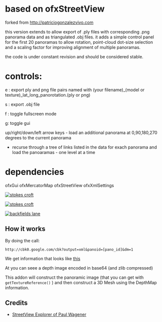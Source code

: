 # based on ofxStreetView

forked from http://patriciogonzalezvivo.com 

this version extends to allow export of .ply files with corresponding .png panorama data and as triangulated .obj files.
it adds a simple control panel for the first 20 panoramas to allow rotation, point-cloud dot-size selection and a scaling factor for improving alignment of multiple panoramas.

the code is under constant revision and should be considered stable. 

# controls:

e : export ply and png file pairs named with (your filename)_(model or texture)_lat_long_panorotation.(ply or png)

s : export .obj file

f : toggle fullscreen mode

g: toggle gui

up/right/down/left arrow keys - load an additional panorama at 0,90,180,270 degrees to the current panorama

+ recurse through a tree of links listed in the data for exach panorama and load the panoaramas - one level at a time

# dependencies
ofxGui
ofxMercatorMap
ofxStreetView
ofxXmlSettings

[ ![stokes croft](http://buzzo.com/wp-content/uploads/2017/12/Screen-Shot-2017-12-17-at-19.45.12-e1513543600881.png) ](http://buzzo.com/streetview/)

[ ![stokes croft](http://buzzo.com/wp-content/uploads/2017/12/Screen-Shot-2017-12-17-at-20.54.26-e1513543978734.png) ](http://buzzo.com/wp-content/uploads/2017/12/Screen-Shot-2017-12-17-at-20.54.26-300x261.png/)

[ ![backfields lane](http://buzzo.com/wp-content/uploads/2017/12/Screen-Shot-2017-12-17-at-20.53.21-e1513544088818.png) ](http://buzzo.com/wp-content/uploads/2017/12/Screen-Shot-2017-12-17-at-20.53.21-300x210.png)



## How it works

By doing the call:

	http://cbk0.google.com/cbk?output=xml&panoid=[pano_id]&dm=1

We get information that looks like [this](http://maps.google.com/cbk?output=xml&cb_client=maps_sv&v=4&dm=1&hl=en&panoid=ki_KzVWkE87EgkPWg3QPXg) 

At <deptMap> you can seee a depth image encoded in base64 (and zlib compressed)

This addon will construct the panoramic image (that you can get with ```getTextureReference()``` ) and then construct a 3D Mesh using the DepthMap information.

## Credits
- [ StreetView Explorer of Paul Wagener](https://github.com/PaulWagener/Streetview-Explorer)
